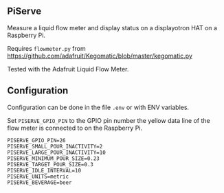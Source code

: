 PiServe
-------

Measure a liquid flow meter and display status on a displayotron HAT on a
Raspberry Pi.

Requires `flowmeter.py` from
https://github.com/adafruit/Kegomatic/blob/master/kegomatic.py

Tested with the Adafruit Liquid Flow Meter.

Configuration
-------------

Configuration can be done in the file `.env` or with ENV variables.

Set `PISERVE_GPIO_PIN` to the GPIO pin number the yellow data line of the flow
meter is connected to on the Raspberry Pi.

```
PISERVE_GPIO_PIN=26
PISERVE_SMALL_POUR_INACTIVITY=2
PISERVE_LARGE_POUR_INACTIVITY=10
PISERVE_MINIMUM_POUR_SIZE=0.23
PISERVE_TARGET_POUR_SIZE=0.3
PISERVE_IDLE_INTERVAL=10
PISERVE_UNITS=metric
PISERVE_BEVERAGE=beer
```
